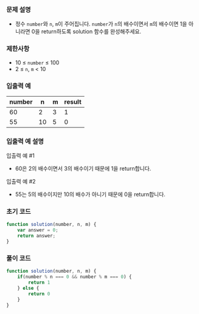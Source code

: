 ### 문제 설명

- 정수 `number`와 `n`, `m`이 주어집니다. `number`가 `n`의 배수이면서 `m`의 배수이면 1을 아니라면 0을 return하도록 solution 함수를 완성해주세요.

### 제한사항

- 10 ≤ `number` ≤ 100
- 2 ≤ `n`, `m` < 10

### 입출력 예

| number | n | m | result |
| --- | --- | --- | --- |
| 60 | 2 | 3 | 1 |
| 55 | 10 | 5 | 0 |

### 입출력 예 설명

입출력 예 #1
- 60은 2의 배수이면서 3의 배수이기 때문에 1을 return합니다.

입출력 예 #2
- 55는 5의 배수이지만 10의 배수가 아니기 때문에 0을 return합니다.

### 초기 코드

```jsx
function solution(number, n, m) {
    var answer = 0;
    return answer;
}
```

### 풀이 코드

```jsx
function solution(number, n, m) {
    if(number % n === 0 && number % m === 0) {
        return 1
    } else {
        return 0
    }
}
```